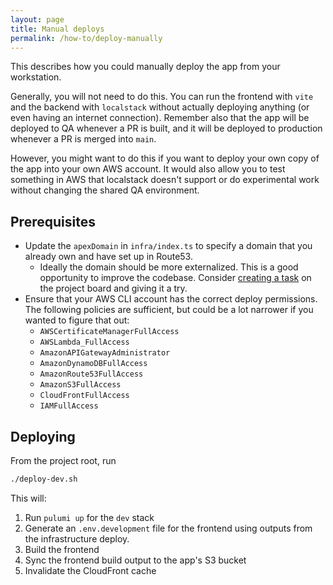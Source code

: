 ```yaml
---
layout: page
title: Manual deploys
permalink: /how-to/deploy-manually
---
```


This describes how you could manually deploy the app from your workstation.

Generally, you will not need to do this. You can run the frontend with `vite` and the backend with `localstack` without actually deploying anything (or even having an internet connection). Remember also that the app will be deployed to QA whenever a PR is built, and it will be deployed to production whenever a PR is merged into `main`.

However, you might want to do this if you want to deploy your own copy of the app into your own AWS account. It would also allow you to test something in AWS that localstack doesn't support or do experimental work without changing the shared QA environment.

## Prerequisites

- Update the `apexDomain` in `infra/index.ts` to specify a domain that you already own and have set up in Route53.
  - Ideally the domain should be more externalized. This is a good opportunity to improve the codebase. Consider [creating a task](https://github.com/skill-collectors/guesstimator/issues/new?assignees=&labels=&template=new-task.md&title=Externalize%20domain) on the project board and giving it a try.
- Ensure that your AWS CLI account has the correct deploy permissions. The following policies are sufficient, but could be a lot narrower if you wanted to figure that out:
  - `AWSCertificateManagerFullAccess`
  - `AWSLambda_FullAccess `
  - `AmazonAPIGatewayAdministrator`
  - `AmazonDynamoDBFullAccess`
  - `AmazonRoute53FullAccess`
  - `AmazonS3FullAccess`
  - `CloudFrontFullAccess`
  - `IAMFullAccess`

## Deploying

From the project root, run

```sh
./deploy-dev.sh
```

This will:

1. Run `pulumi up` for the `dev` stack
2. Generate an `.env.development` file for the frontend using outputs from the infrastructure deploy.
3. Build the frontend
4. Sync the frontend build output to the app's S3 bucket
5. Invalidate the CloudFront cache

